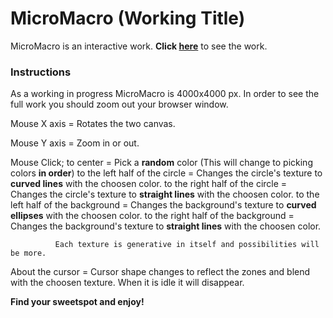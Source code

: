 # MicroMacro (Working Title)

MicroMacro is an interactive work. **Click [here](https://ilginicozu.github.io/MicroMacro/)** to see the work.

### Instructions

As a working in progress MicroMacro is 4000x4000 px. In order to see the full work you should zoom out your browser window.

Mouse X axis = Rotates the two canvas.

Mouse Y axis = Zoom in or out.

Mouse Click;  to center = Pick a **random** color (This will change to picking colors **in order**)
              to the left half of the circle = Changes the circle's texture to **curved lines** with the choosen color.
              to the right half of the circle = Changes the circle's texture to **straight lines** with the choosen color.
              to the left half of the background = Changes the background's texture to **curved ellipses** with the choosen color.
              to the right half of the background = Changes the background's texture to **straight lines** with the choosen color.
              
              Each texture is generative in itself and possibilities will be more. 

About the cursor = Cursor shape changes to reflect the zones and blend with the choosen texture. When it is idle it will disappear.

**Find your sweetspot and enjoy!**
